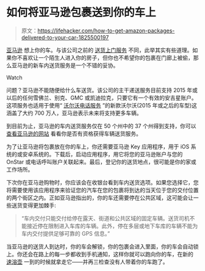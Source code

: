 # 如何将亚马逊包裹送到你的车上

> 原文：<https://lifehacker.com/how-to-get-amazon-packages-delivered-to-your-car-1825500197>

[亚马逊](https://lifehacker.com/how-to-stop-giving-amazon-your-money-1823468097?rev=1520460652473) 想上你的车。与该公司之前的 [送货上门服务](https://lifehacker.com/why-you-shouldn-t-get-the-amazon-key-right-now-1819924272) 不同，此举其实有些道理。如果你不喜欢让一个陌生人进入你的房子，但你也不希望你的包裹在门廊上被偷，那么亚马逊的新车内送货服务是一个不错的妥协。

Watch

问题？亚马逊不能随便给什么车送货。该公司的主干递送服务目前支持 2015 年或以后的任何雪佛兰、别克、GMC 或凯迪拉克，只要它有一个有效的安吉星账户。这项服务也适用于使用“ [沃尔沃电话服务](https://www.volvocars.com/intl/own/connectivity/volvo-on-call) ”的新款沃尔沃(2015 年或之后的车型)这涵盖了大约 700 万人，亚马逊表示未来将支持更多车辆。

到目前为止，亚马逊的车内送货服务仅在 50 个州中的 37 个州得到支持，你可以 [查看亚马逊的网站](https://www.amazon.com/b?asc_campaign=InlineText&asc_refurl=https://lifehacker.com/how-to-get-amazon-packages-delivered-to-your-car-1825500197&asc_source=&node=17051031011&tag=kinjalifehackerlink-20) 看看你是否有资格获得车辆送货服务。

为了让亚马逊将包裹放在你的车上，你还需要亚马逊 Key 应用程序，用于 iOS 系统的或安卓系统的。下载后，启动应用程序，用它将您的亚马逊账户与您的 OnStar 或电话呼叫账户关联起来。最后，登记你的送货地点，很可能是你的家或工作场所。

下次你在亚马逊购物时，你应该会在收银台看到车内送货选项。如果您选择它，您将需要使用该应用程序来验证您的汽车在您的包裹将到达的当天位于您的交付位置的两个街区之内。正如亚马逊指出的，你的车还需要停在公共区域，这可能会让一些送货变得更加棘手:

> “车内交付只能交付给停在露天、街道和公共区域的固定车辆。送货司机不能接近停在限制进入车库的车辆。此外，停在多层或地下车库的车辆不能为车内交付提供足够可靠的 GPS 信息。”

当亚马逊的送货人到达时，你的车会解锁，你的包裹会进入里面，你的车会自动锁上。你还会在路上的每一步都收到手机通知，这样你就可以跑向你的车，在新的 [速溶壶](https://skillet.lifehacker.com/the-first-seven-things-your-should-make-with-a-new-inst-1790730616) 一到的时候就拿走它——并再三检查没有人带着你的车跑了。